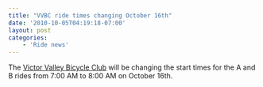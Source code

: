 ```yaml
---
title: "VVBC ride times changing October 16th"
date: '2010-10-05T04:19:18-07:00'
layout: post
categories:
    - 'Ride news'
---
```


The [Victor Valley Bicycle Club](https://www.facebook.com/groups/84235983842/?ref=bookmarks) will be changing the start times for the A and B rides from 7:00 AM to 8:00 AM on October 16th.